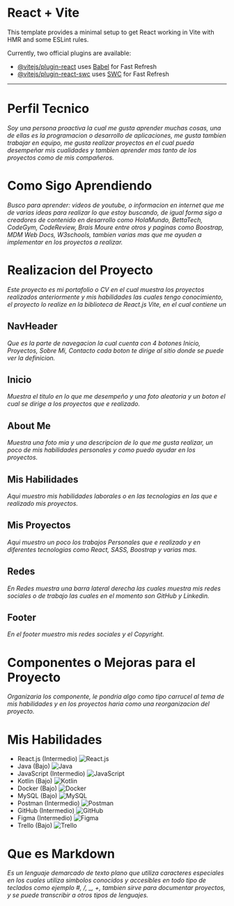 # React + Vite

This template provides a minimal setup to get React working in Vite with HMR and some ESLint rules.

Currently, two official plugins are available:

- [@vitejs/plugin-react](https://github.com/vitejs/vite-plugin-react/blob/main/packages/plugin-react/README.md) uses [Babel](https://babeljs.io/) for Fast Refresh
- [@vitejs/plugin-react-swc](https://github.com/vitejs/vite-plugin-react-swc) uses [SWC](https://swc.rs/) for Fast Refresh

---

# Perfil Tecnico

_Soy una persona proactiva la cual me gusta aprender muchas cosas, una de ellas es la programacion o desarrollo de aplicaciones, me gusta tambien trabajar en equipo, me gusta realizar proyectos en el cual pueda desempeñar mis cualidades y tambien aprender mas tanto de los proyectos como de mis compañeros._

# Como Sigo Aprendiendo

_Busco para aprender: videos de youtube, o informacion en internet que me de varias ideas para realizar lo que estoy buscando, de igual forma sigo a creadores de contenido en desarrollo como HolaMundo, BettaTech, CodeGym, CodeReview, Brais Moure entre otros y paginas como Boostrap, MDM Web Docs, W3schools, tambien varias mas que me ayuden a implementar en los proyectos a realizar._

# Realizacion del Proyecto

_Este proyecto es mi portafolio o CV en el cual muestra los proyectos realizados anteriormente y mis habilidades las cuales tengo conocimiento, el proyecto lo realize en la biblioteca de React.js Vite, en el cual contiene un_

## NavHeader

_Que es la parte de navegacion la cual cuenta con 4 botones Inicio, Proyectos, Sobre Mi, Contacto cada boton te dirige al sitio donde se puede ver la definicion._

## Inicio

_Muestra el titulo en lo que me desempeño y una foto aleatoria y un boton el cual se dirige a los proyectos que e realizado._

## About Me

_Muestra una foto mia y una descripcion de lo que me gusta realizar, un poco de mis habilidades personales y como puedo ayudar en los proyectos._

## Mis Habilidades

_Aqui muestro mis habilidades laborales o en las tecnologias en las que e realizado mis proyectos._

## Mis Proyectos

_Aqui muestro un poco los trabajos Personales que e realizado y en diferentes tecnologias como React, SASS, Boostrap y varias mas._

## Redes

_En Redes muestra una barra lateral derecha las cuales muestra mis redes sociales o de trabajo las cuales en el momento son GitHub y Linkedin._

## Footer

_En el footer muestro mis redes sociales y el Copyright._

# Componentes o Mejoras para el Proyecto

_Organizaria los componente, le pondria algo como tipo carrucel al tema de mis habilidades y en los proyectos haria como una reorganizacion del proyecto._

# Mis Habilidades

- React.js (Intermedio) ![React.js](src/assets/React.png)
- Java (Bajo) ![Java](src/assets/Java.png)
- JavaScript (Intermedio) ![JavaScript](src/assets/Javascript.png)
- Kotlin (Bajo) ![Kotlin](src/assets/Kotlin.png)
- Docker (Bajo) ![Docker](src/assets/Docker.png)
- MySQL (Bajo) ![MySQL](src/assets/MySQL.png)
- Postman (Intermedio) ![Postman](src/assets/Postman.png)
- GitHub (Intermedio) ![GitHub](src/assets/GitHub.png)
- Figma (Intermedio) ![Figma](src/assets/Figma.png)
- Trello (Bajo) ![Trello](src/assets/Trello.png)

# Que es Markdown

_Es un lenguaje demarcado de texto plano que utiliza caracteres especiales en los cuales utiliza simbolos conocidos y accesibles en todo tipo de teclados como ejemplo #, /, \_, +, tambien sirve para documentar proyectos, y se puede transcribir a otros tipos de lenguajes._
